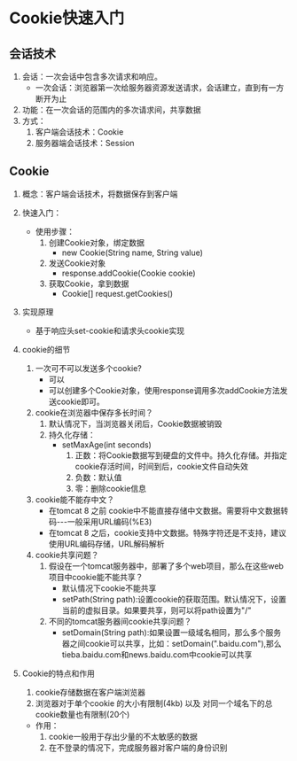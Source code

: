 # Cookie快速入门
## 会话技术
1. 会话：一次会话中包含多次请求和响应。
    * 一次会话：浏览器第一次给服务器资源发送请求，会话建立，直到有一方断开为止
2. 功能：在一次会话的范围内的多次请求间，共享数据
3. 方式：
	1. 客户端会话技术：Cookie
	2. 服务器端会话技术：Session
## Cookie
1. 概念：客户端会话技术，将数据保存到客户端
2. 快速入门：
    * 使用步骤：
        1. 创建Cookie对象，绑定数据
            * new Cookie(String name, String value) 
        2. 发送Cookie对象
            * response.addCookie(Cookie cookie) 
        3. 获取Cookie，拿到数据
            *  Cookie[]  request.getCookies()  

3. 实现原理
	* 基于响应头set-cookie和请求头cookie实现

4. cookie的细节
	1. 一次可不可以发送多个cookie?
		* 可以
		* 可以创建多个Cookie对象，使用response调用多次addCookie方法发送cookie即可。
	2. cookie在浏览器中保存多长时间？
		1. 默认情况下，当浏览器关闭后，Cookie数据被销毁
		2. 持久化存储：
			* setMaxAge(int seconds)
				1. 正数：将Cookie数据写到硬盘的文件中。持久化存储。并指定cookie存活时间，时间到后，cookie文件自动失效
				2. 负数：默认值
				3. 零：删除cookie信息
	3. cookie能不能存中文？
		* 在tomcat 8 之前 cookie中不能直接存储中文数据。需要将中文数据转码---一般采用URL编码(%E3)
		* 在tomcat 8 之后，cookie支持中文数据。特殊字符还是不支持，建议使用URL编码存储，URL解码解析
	4. cookie共享问题？
	    1. 假设在一个tomcat服务器中，部署了多个web项目，那么在这些web项目中cookie能不能共享？
	        * 默认情况下cookie不能共享
	        * setPath(String path):设置cookie的获取范围。默认情况下，设置当前的虚拟目录。如果要共享，则可以将path设置为"/"
	    2. 不同的tomcat服务器间cookie共享问题？
	        * setDomain(String path):如果设置一级域名相同，那么多个服务器之间cookie可以共享，比如：setDomain(".baidu.com"),那么tieba.baidu.com和news.baidu.com中cookie可以共享
5. Cookie的特点和作用
    1. cookie存储数据在客户端浏览器
	2. 浏览器对于单个cookie 的大小有限制(4kb) 以及 对同一个域名下的总cookie数量也有限制(20个)

	* 作用：
		1. cookie一般用于存出少量的不太敏感的数据
		2. 在不登录的情况下，完成服务器对客户端的身份识别
        
    
